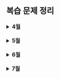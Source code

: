 ## 복습 문제 정리

<details>
  <summary><b>4월</b></summary>

| 날짜       | 유형                               | 상태 |
| ---------- | ---------------------------------- | ---- |
| 2025.04.02 | 문자열                             | ✅   |
| 2025.04.03 | 스택/큐                            | ✅   |
| 2025.04.04 | 정렬                               | ✅   |
| 2025.04.05 | 정렬 심화                          | ✅   |
| 2025.04.06 | 배열/문자열 + 조건 처리            | ✅   |
| 2025.04.07 | 문자열 → 배열 변환, 정렬, 합치기   | ✅   |
| 2025.04.08 | 완전탐색/브루트포스                | ✅   |
| 2025.04.09 | 조건문, 반복문 응용                | ✅   |
| 2025.04.10 | 배열 다루기 + 기본 연산            | ✅   |
| 2025.04.11 | 조건문 + 배열 응용                 | ✅   |
| 2025.04.12 | 문자열 + 조건 조합                 | ✅   |
| 2025.04.13 | 배열/문자열 + 조건 조합            | ✅   |
| 2025.04.14 | 완전탐색                           | ✅   |
| 2025.04.15 | 정렬                               | ✅   |
| 2025.04.16 | 약수, 배수, 나머지 연산 + 완전탐색 | ✅   |
| 2025.04.17 | 조건 + 반복문 심화                 | ✅   |
| 2025.04.18 | 완전탐색 + 정렬 조합               | ✅   |
| 2025.04.19 | 완전탐색 + 정렬 조합 + 조건 추가   | ✅   |
| 2025.04.20 | 스택/큐                            | ✅   |
| 2025.04.21 | 완전탐색 / 투포인터                | ✅   |
| 2025.04.22 | 문자열 조작 심화                   | ✅   |
| 2025.04.23 | 배열 순회 + 조건 처리              | ✅   |
| 2025.04.24 | 2차원 배열 탐색                    | ✅   |
| 2025.04.25 | 배열 정렬 응용                     | ✅   |
| 2025.04.26 | 완전탐색                           | ✅   |
| 2025.04.27 | 전체 복습                          | ✅   |
| 2025.04.28 | BFS                                | ✅   |
| 2025.04.29 | 완전탐색                           | ✅   |
| 2025.04.30 | BFS 심화                           | ✅   |

</details>

<br>

<details>
  <summary><b>5월</b></summary>

| 날짜       | 유형                                 | 상태 |
| ---------- | ------------------------------------ | ---- |
| 2025.05.01 | BFS 심화                             | ✅   |
| 2025.05.02 | 투포인터(슬라이딩 윈도우)            | ✅   |
| 2025.05.03 | 동적 프로그래밍(DP)                  | ✅   |
| 2025.05.04 | 주간복습                             | ✅   |
| 2025.05.05 | 기본누적합 + BFS 로직 복습           | ✅   |
| 2025.05.06 | 다익스트라(Dijkstra) + DFS 로직 복습 | ✅   |
| 2025.05.07 | KMP 알고리즘                         | ✅   |
| 2025.05.08 | DP 심화                              | ✅   |
| 2025.05.09 | 백트래킹 심화                        | ✅   |
| 2025.05.10 | 최장 증가 부분수열                   | ✅   |
| 2025.05.11 | 주간복습                             | ✅   |
| 2025.05.13 | 크루스칼 알고리즘                    | ✅   |
| 2025.05.14 | deque을 이용한 BFS                   | ✅   |
| 2025.05.15 | DP                                   | ✅   |
| 2025.05.16 | 백트래킹 + 가지치기(Pruning)         | ✅   |
| 2025.05.17 | LIS                                  | ✅   |
| 2025.05.18 | 기본틀 복습                          | ✅   |
| 2025.05.19 | 그리디 심화                          | ✅   |
| 2025.05.20 | MST                                  | ✅   |
| 2025.05.21 | 투포인터                             | ✅   |
| 2025.05.22 | 스택                                 | ✅   |
| 2025.05.23 | 투포인터(슬라이딩 윈도우)            | ✅   |
| 2025.05.24 | 카데인알고리즘                       | ✅   |
| 2025.05.25 | 해시맵                               | ✅   |
| 2025.05.26 | 그리디 심화                          | ✅   |
| 2025.05.27 | 격자 BFS/DFS                         | ✅   |
| 2025.05.28 | 다익스트라                           | ✅   |
| 2025.05.29 | 그래프                               | ✅   |
| 2025.05.30 | 해시맵+누적합                        | ✅   |
| 2025.05.31 | 격자 BFS                             | ✅   |

</details>

<br>

<details>
  <summary><b>6월</b></summary>

| 날짜       | 유형                          | 상태 |
| ---------- | ----------------------------- | ---- |
| 2025.06.01 | BFS 심화(방문상태정의)        | ✅   |
| 2025.06.02 | DFS 백트래킹                  | ✅   |
| 2025.06.03 | 비트마스크 BFS                | ✅   |
| 2025.06.04 | 투포인터                      | ✅   |
| 2025.06.05 | 투포인터                      | ✅   |
| 2025.06.06 | 투포인터 + dp                 | ✅   |
| 2025.06.07 | 문자열(LCS)                   | ✅   |
| 2025.06.08 | 문자열(LIS)                   | ✅   |
| 2025.06.09 | 격자 BFS                      | ✅   |
| 2025.06.10 | KMP (Knuth–Morris–Pratt)      | ✅   |
| 2025.06.11 | 투포인터 + index              | ✅   |
| 2025.06.12 | Union-Find                    | ✅   |
| 2025.06.13 | MST                           | ✅   |
| 2025.06.14 | 해시 + 배열                   | ✅   |
| 2025.06.15 | 문자열 처리 + 완전탐색        | ✅   |
| 2025.06.16 | 문자열 변형 + 반복문          | ✅   |
| 2025.06.17 | 정렬 + 조건 필터링            | ✅   |
| 2025.06.18 | 문자열 조합 + Set             | ✅   |
| 2025.06.19 | 배열 순회 + 조건 필터링       | ✅   |
| 2025.06.20 | 해시 + 문자열 처리            | ✅   |
| 2025.06.21 | 문자열정렬 + 중복 제거 + 해시 | ✅   |
| 2025.06.22 | 문자열 처리 + 인덱스 조작     | ✅   |
| 2025.06.23 | 문자열 패턴                   | ✅   |
| 2025.06.24 | 문자열 처리 + Map + 정렬      | ✅   |
| 2025.06.25 | 배열 + 조건 필터링            | ✅   |

</details>
<br>

<details>
  <summary><b>7월</b></summary>

| 날짜       | 유형     | 상태 |
| ---------- | -------- | ---- |
| 2025.07.04 | 주간복습 | ✅   |

</details>
